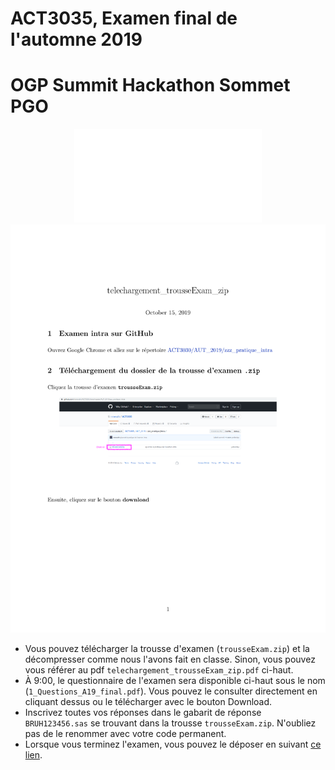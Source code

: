 # ACT3035, Examen final de l'automne 2019

# OGP Summit Hackathon Sommet PGO

<center>
    <object data="telechargement_trousseExam_zip.pdf" type="application/pdf" width="700px" height="1200px">
        <embed src="telechargement_trousseExam_zip.pdf">
            <img src="telechargement_trousseExam_zip.pdf">
        </embed>
    </object>
</center>

* Vous pouvez télécharger la trousse d'examen (`trousseExam.zip`) et la décompresser comme nous l'avons fait en classe. Sinon, vous pouvez vous référer au pdf `telechargement_trousseExam_zip.pdf` ci-haut.
* À 9:00, le questionnaire de l'examen sera disponible ci-haut sous le nom (`1_Questions_A19_final.pdf`). Vous pouvez le consulter directement en cliquant dessus ou le télécharger avec le bouton Download.
* Inscrivez toutes vos réponses dans le gabarit de réponse `BRUH123456.sas` se trouvant dans la trousse `trousseExam.zip`. N'oubliez pas de le renommer avec votre code permanent.
* Lorsque vous terminez l'examen, vous pouvez le déposer en suivant [ce lien](https://www.dropbox.com/request/uoriaHyFRkNUxEfqXCrj).
